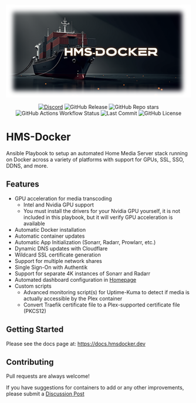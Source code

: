 <div align="center">

<img src="./gen-docs/docs/static/img/hmsd.png" alt="hmsdocker-logo"/>

[![Discord](https://dcbadge.limes.pink/api/server/MqXTXvWSkZ?style=flat-square)](https://discord.gg/MqXTXvWSkZ)
![GitHub Release](https://img.shields.io/github/v/release/ahembree/ansible-hms-docker?style=flat-square&color=blue)
![GitHub Repo stars](https://img.shields.io/github/stars/ahembree/ansible-hms-docker?style=flat-square&color=blue)
<br>
![GitHub Actions Workflow Status](https://img.shields.io/github/actions/workflow/status/ahembree/ansible-hms-docker/run-playbook.yml?style=flat-square&label=Ubuntu%2022.04%20Deployment)
![Last Commit](https://img.shields.io/github/last-commit/ahembree/ansible-hms-docker?style=flat-square)
![GitHub License](https://img.shields.io/github/license/ahembree/ansible-hms-docker?style=flat-square&color=blue)

</div>

# HMS-Docker

Ansible Playbook to setup an automated Home Media Server stack running on Docker across a variety of platforms with support for GPUs, SSL, SSO, DDNS, and more.

## Features

- GPU acceleration for media transcoding
  - Intel and Nvidia GPU support
  - You must install the drivers for your Nvidia GPU yourself, it is not included in this playbook, but it will verify GPU acceleration is available
- Automatic Docker installation
- Automatic container updates
- Automatic App Initialization (Sonarr, Radarr, Prowlarr, etc.)
- Dynamic DNS updates with Cloudflare
- Wildcard SSL certificate generation
- Support for multiple network shares
- Single Sign-On with Authentik
- Support for separate 4K instances of Sonarr and Radarr
- Automated dashboard configuration in [Homepage](https://gethomepage.dev/)
- Custom scripts
  - Advanced monitoring script(s) for Uptime-Kuma to detect if media is actually accessible by the Plex container
  - Convert Traefik certificate file to a Plex-supported certificate file (PKCS12)

## Getting Started

Please see the docs page at: https://docs.hmsdocker.dev

## Contributing

Pull requests are always welcome!

If you have suggestions for containers to add or any other improvements, please submit a [Discussion Post](https://github.com/ahembree/ansible-hms-docker/discussions)
